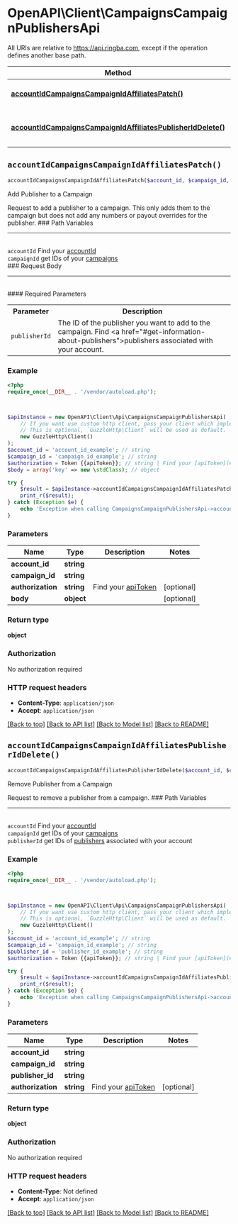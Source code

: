 # OpenAPI\Client\CampaignsCampaignPublishersApi

All URIs are relative to https://api.ringba.com, except if the operation defines another base path.

| Method | HTTP request | Description |
| ------------- | ------------- | ------------- |
| [**accountIdCampaignsCampaignIdAffiliatesPatch()**](CampaignsCampaignPublishersApi.md#accountIdCampaignsCampaignIdAffiliatesPatch) | **PATCH** /{accountId}/campaigns/{campaignId}/affiliates | Add Publisher to a Campaign |
| [**accountIdCampaignsCampaignIdAffiliatesPublisherIdDelete()**](CampaignsCampaignPublishersApi.md#accountIdCampaignsCampaignIdAffiliatesPublisherIdDelete) | **DELETE** /{accountId}/campaigns/{campaignId}/affiliates/{publisherId} | Remove Publisher from a Campaign |


## `accountIdCampaignsCampaignIdAffiliatesPatch()`

```php
accountIdCampaignsCampaignIdAffiliatesPatch($account_id, $campaign_id, $authorization, $body): object
```

Add Publisher to a Campaign

Request to add a publisher to a campaign. This only adds them to the campaign but does not add any numbers or payout overrides for the publisher.  ### Path Variables <hr> <br>  ``accountId`` Find your [accountId](#get-your-account-information) <br>  `campaignId` get IDs of your [campaigns](#get-campaign-information) <br>  ### Request Body <hr> <br>  #### Required Parameters <table> <tr> <th>Parameter</th> <th>Description</th> </tr> <tr> <td><code>publisherId</code></td> <td>The ID of the publisher you want to add to the campaign. Find <a href=\"#get-information-about-publishers\">publishers</a> associated with your account.</td> </tr> </table>

### Example

```php
<?php
require_once(__DIR__ . '/vendor/autoload.php');



$apiInstance = new OpenAPI\Client\Api\CampaignsCampaignPublishersApi(
    // If you want use custom http client, pass your client which implements `GuzzleHttp\ClientInterface`.
    // This is optional, `GuzzleHttp\Client` will be used as default.
    new GuzzleHttp\Client()
);
$account_id = 'account_id_example'; // string
$campaign_id = 'campaign_id_example'; // string
$authorization = Token {{apiToken}}; // string | Find your [apiToken](#get-or-create-api-token)
$body = array('key' => new \stdClass); // object

try {
    $result = $apiInstance->accountIdCampaignsCampaignIdAffiliatesPatch($account_id, $campaign_id, $authorization, $body);
    print_r($result);
} catch (Exception $e) {
    echo 'Exception when calling CampaignsCampaignPublishersApi->accountIdCampaignsCampaignIdAffiliatesPatch: ', $e->getMessage(), PHP_EOL;
}
```

### Parameters

| Name | Type | Description  | Notes |
| ------------- | ------------- | ------------- | ------------- |
| **account_id** | **string**|  | |
| **campaign_id** | **string**|  | |
| **authorization** | **string**| Find your [apiToken](#get-or-create-api-token) | [optional] |
| **body** | **object**|  | [optional] |

### Return type

**object**

### Authorization

No authorization required

### HTTP request headers

- **Content-Type**: `application/json`
- **Accept**: `application/json`

[[Back to top]](#) [[Back to API list]](../../README.md#endpoints)
[[Back to Model list]](../../README.md#models)
[[Back to README]](../../README.md)

## `accountIdCampaignsCampaignIdAffiliatesPublisherIdDelete()`

```php
accountIdCampaignsCampaignIdAffiliatesPublisherIdDelete($account_id, $campaign_id, $publisher_id, $authorization): object
```

Remove Publisher from a Campaign

Request to remove a publisher from a campaign.  ### Path Variables <hr> <br>  ``accountId`` Find your [accountId](#get-your-account-information) <br>  `campaignId` get IDs of your [campaigns](#get-campaign-information) <br>  `publisherId` get IDs of [publishers](#get-information-about-publishers) associated with your account

### Example

```php
<?php
require_once(__DIR__ . '/vendor/autoload.php');



$apiInstance = new OpenAPI\Client\Api\CampaignsCampaignPublishersApi(
    // If you want use custom http client, pass your client which implements `GuzzleHttp\ClientInterface`.
    // This is optional, `GuzzleHttp\Client` will be used as default.
    new GuzzleHttp\Client()
);
$account_id = 'account_id_example'; // string
$campaign_id = 'campaign_id_example'; // string
$publisher_id = 'publisher_id_example'; // string
$authorization = Token {{apiToken}}; // string | Find your [apiToken](#get-or-create-api-token)

try {
    $result = $apiInstance->accountIdCampaignsCampaignIdAffiliatesPublisherIdDelete($account_id, $campaign_id, $publisher_id, $authorization);
    print_r($result);
} catch (Exception $e) {
    echo 'Exception when calling CampaignsCampaignPublishersApi->accountIdCampaignsCampaignIdAffiliatesPublisherIdDelete: ', $e->getMessage(), PHP_EOL;
}
```

### Parameters

| Name | Type | Description  | Notes |
| ------------- | ------------- | ------------- | ------------- |
| **account_id** | **string**|  | |
| **campaign_id** | **string**|  | |
| **publisher_id** | **string**|  | |
| **authorization** | **string**| Find your [apiToken](#get-or-create-api-token) | [optional] |

### Return type

**object**

### Authorization

No authorization required

### HTTP request headers

- **Content-Type**: Not defined
- **Accept**: `application/json`

[[Back to top]](#) [[Back to API list]](../../README.md#endpoints)
[[Back to Model list]](../../README.md#models)
[[Back to README]](../../README.md)
